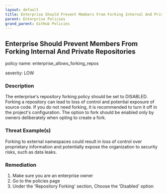 ```yaml
---
layout: default
title: Enterprise Should Prevent Members From Forking Internal And Private Repositories
parent: Enterprise Policies
grand_parent: GitHub Policies
---
```



## Enterprise Should Prevent Members From Forking Internal And Private Repositories
policy name: enterprise_allows_forking_repos

severity: LOW

### Description
The enterprise's repository forking policy should be set to DISABLED. Forking a repository can lead to loss of control and potential exposure of source code. If you do not need forking, it is recommended to turn it off in the project's configuration. The option to fork should be enabled only by owners deliberately when opting to create a fork.

### Threat Example(s)
Forking to external namespaces could result in loss of control over proprietary information and potentially expose the organization to security risks, such as data leaks.



### Remediation
1. Make sure you are an enterprise owner
2. Go to the policies page
3. Under the 'Repository Forking' section, Choose the 'Disabled' option



